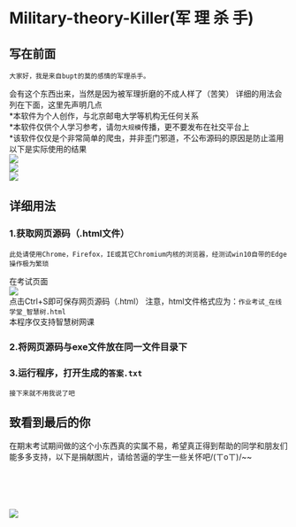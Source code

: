 # Military-theory-Killer(军 理 杀 手)
## 写在前面
    大家好，我是来自bupt的莫的感情的军理杀手。
会有这个东西出来，当然是因为被军理折磨的不成人样了（苦笑）
详细的用法会列在下面，这里先声明几点<br>
        *本软件为个人创作，与北京邮电大学等机构无任何关系<br>
        *本软件仅供个人学习参考，请勿`大规模`传播，更不要发布在社交平台上<br>
        *该软件仅仅是个非常简单的爬虫，并非歪门邪道，不公布源码的原因是防止滥用<br>
以下是实际使用的结果<br>
![](https://github.com/FAWC-bupt/img/blob/master/1.png)<br>
![](https://github.com/FAWC-bupt/img/blob/master/2.png)<br>
![](https://github.com/FAWC-bupt/img/blob/master/3.png)<br>

## 详细用法
### 1.获取网页源码（.html文件）
    此处请使用Chrome，Firefox，IE或其它Chromium内核的浏览器，经测试win10自带的Edge操作极为繁琐
在考试页面<br>
![](https://github.com/FAWC-bupt/img/blob/master/5.jpg)<br>
点击Ctrl+S即可保存网页源码（.html）
        注意，html文件格式应为：`作业考试_在线学堂_智慧树.html`<br>
本程序仅支持智慧树网课
### 2.将网页源码与exe文件放在同一文件目录下
### 3.运行程序，打开生成的`答案.txt`
    接下来就不用我说了吧
## 致看到最后的你
在期末考试期间做的这个小东西真的实属不易，希望真正得到帮助的同学和朋友们能多多支持，以下是捐献图片，请给苦逼的学生一些关怀吧/(ㄒoㄒ)/~~<br>
<br>
<br>
<br>
<br>
<br>
![](https://github.com/FAWC-bupt/img/blob/master/4.jpg)<br>

